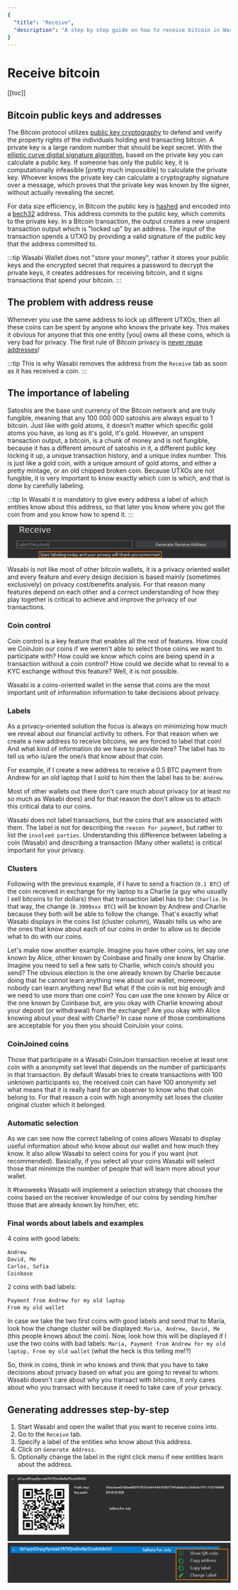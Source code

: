 ```yaml
---
{
  "title": "Receive",
  "description": "A step by step guide on how to receive bitcoin in Wasabi. This is the Wasabi documentation, an archive of knowledge about the open-source, non-custodial and privacy-focused Bitcoin wallet for desktop."
}
---
```


# Receive bitcoin

[[toc]]

## Bitcoin public keys and addresses

The Bitcoin protocol utilizes [public key cryptography](https://en.wikipedia.org/wiki/Public-key_cryptography) to defend and verify the property rights of the individuals holding and transacting bitcoin.
A private key is a large random number that should be kept secret.
With the [elliptic curve digital signature algorithm](https://en.wikipedia.org/wiki/Elliptic_Curve_Digital_Signature_Algorithm), based on the private key you can calculate a public key.
If someone has only the public key, it is computationally infeasible [pretty much impossible] to calculate the private key.
Whoever knows the private key can calculate a cryptography signature over a message, which proves that the private key was known by the signer, without actually revealing the secret.

For data size efficiency, in Bitcoin the public key is [hashed](https://en.wikipedia.org/wiki/Cryptographic_hash_function) and encoded into a [bech32](/using-wasabi/BIPs.md#bip-173-base32-address-format-for-native-v0-16-witness-outputs) address.
This address commits to the public key, which commits to the private key.
In a Bitcoin transaction, the output creates a new unspent transaction output which is "locked up" by an address.
The input of the transaction spends a UTXO by providing a valid signature of the public key that the address committed to.

:::tip
Wasabi Wallet does not "store your money", rather it stores your public keys and the encrypted secret that requires a password to decrypt the private keys, it creates addresses for receiving bitcoin, and it signs transactions that spend your bitcoin.
:::

## The problem with address reuse

Whenever you use the same address to lock up different UTXOs, then all these coins can be spent by anyone who knows the private key.
This makes it obvious for anyone that this one entity [you] owns all these coins, which is very bad for privacy.
The first rule of Bitcoin privacy is [never reuse addresses](/using-wasabi/AddressReuse.md)!

:::tip
This is why Wasabi removes the address from the `Receive` tab as soon as it has received a coin.
:::

## The importance of labeling

Satoshis are the base unit currency of the Bitcoin network and are truly fungible, meaning that any 100 000 000 satoshis are always equal to 1 bitcoin.
Just like with gold atoms, it doesn't matter which specific gold atoms you have, as long as it's gold, it's gold.
However, an unspent transaction output, a bitcoin, is a chunk of money and is not fungible, because it has a different amount of satoshis in it, a different public key locking it up, a unique transaction history, and a unique index number.
This is just like a gold coin, with a unique amount of gold atoms, and either a pretty mintage, or an old chipped broken coin.
Because UTXOs are not fungible, it is very important to know exactly which coin is which, and that is done by carefully labeling.

:::tip
In Wasabi it is mandatory to give every address a label of which entities know about this address, so that later you know where you got the coin from and you know how to spend it.
:::

![](/ReceiveLabelingRequired.png)

Wasabi is not like most of other bitcoin wallets, it is a privacy oriented wallet and every feature and every design decision is based mainly (sometimes exclusively) on privacy cost/benefits analysis.
For that reason many features depend on each other and a correct understanding of how they play together is critical to achieve and improve the privacy of our transactions.

### Coin control

Coin control is a key feature that enables all the rest of features.
How could we CoinJoin our coins if we weren't able to select those coins we want to participate with?
How could we know which coins are being spend in a transaction without a coin control?
How could we decide what to reveal to a KYC exchange without this feature?
Well, it is not possible.

Wasabi is a coins-oriented wallet in the sense that coins are the most important unit of information information to take decisions about privacy.

### Labels

As a privacy-oriented solution the focus is always on minimizing how much we reveal about our financial activity to others. 
For that reason when we create a new address to receive bitcoins, we are forced to label that coin!
And what kind of information do we have to provide here?
The label has to tell us who is/are the one/s that know about that coin.

For example, if I create a new address to receive a 0.5 BTC payment from Andrew for an old laptop that I sold to him then the label has to be: `Andrew`.

Most of other wallets out there don't care much about privacy (or at least no so much as Wasabi does) and for that reason the don't allow us to attach this critical data to our coins.

Wasabi does not label transactions, but the coins that are associated with them.
The label is not for describing the `reason for payment`, but rather to list the `involved parties`. 
Understanding this difference between labeling a coin (Wasabi) and describing a transaction (Many other wallets) is critical important for your privacy.

### Clusters

Following with the previous example, if I have to send a fraction (`0.1 BTC`) of the coin received in exchange for my laptop to a Charlie (a guy who usually I sell bitcoins to for dollars) then that transaction label has to be: `Charlie`.
In that way, the change (`0.3999xxx BTC`) will be known by Andrew and Charlie because they both will be able to follow the change.
That's exactly what Wasabi displays in the coins list (cluster column), Wasabi tells us who are the ones that know about each of our coins in order to allow us to decide what to do with our coins.

Let's make now another example.
Imagine you have other coins, let say one known by Alice, other known by Coinbase and finally one know by Charlie.
Imagine you need to sell a few sats to Charlie, which coin/s should you send?
The obvious election is the one already known by Charlie because doing that he cannot learn anything new about our wallet, moreover, nobody can learn anything new!
But what if the coin is not big enough and we need to use more than one coin?
You can use the one known by Alice or the one known by Coinbase but, are you okay with Charlie knowing about your deposit (or withdrawal) from the exchange?
Are you okay with Alice knowing about your deal with Charlie?
In case none of those combinations are acceptable for you then you should CoinJoin your coins.

### CoinJoined coins

Those that participate in a Wasabi CoinJoin transaction receive at least one coin with a anonymity set level that depends on the number of participants in that transaction.
By default Wasabi tries to create transactions with 100 unknown participants so, the received coin can have 100 anonymity set what means that it is really hard for an observer to know who that coin belong to.
For that reason a coin with high anonymity set loses the cluster original cluster which it belonged.

### Automatic selection

As we can see now the correct labeling of coins allows Wasabi to display useful information about who know about our wallet and how much they know.
It also allow Wasabi to select coins for you if you want (not recommended).
Basically, if you select all your coins Wasabi will select those that minimize the number of people that will learn more about your wallet.

It #twoweeks Wasabi will implement a selection strategy that chooses the coins based on the receiver knowledge of our coins by sending him/her those that are already known by him/her, etc.

### Final words about labels and examples

4 coins with good labels:

```
Andrew
David, Me
Carlos, Sofia
Coinbase
```

2 coins with bad labels:

```
Payment from Andrew for my old laptop
From my old wallet
```

In case we take the two first coins with good labels and send that to María, look how the change cluster will be displayed: `Maria, Andrew, David, Me` (this people knows about the coin).
Now, look how this will be displayed if I use the two coins with bad labels: `Maria, Payment from Andrew for my old laptop, From my old wallet` (what the heck is this telling me!?)

So, think in coins, think in who knows and think that you have to take decisions about privacy based on what you are going to reveal to whom.
Wasabi doesn't care about why you transact with bitcoins, it only cares about who you transact with because it need to take care of your privacy.

## Generating addresses step-by-step

1. Start Wasabi and open the wallet that you want to receive coins into.
2. Go to the `Receive` tab.
3. Specify a label of the entities who know about this address.
4. Click on `Generate Address`.
5. Optionally change the label in the right click menu if new entities learn about the address.

![](/ReceiveAddressDropDown.png)
![](/ReceiveAddressMenu.png)
